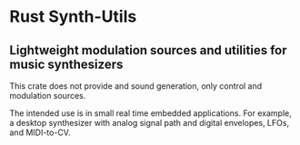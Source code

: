 # Rust Synth-Utils

## Lightweight modulation sources and utilities for music synthesizers

This crate does not provide and sound generation, only control and modulation sources.

The intended use is in small real time embedded applications. For example, a desktop synthesizer with analog signal path
and digital envelopes, LFOs, and MIDI-to-CV.
